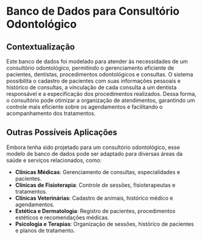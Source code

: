 # Banco de Dados para Consultório Odontológico

## Contextualização
Este banco de dados foi modelado para atender às necessidades de um consultório odontológico, permitindo o gerenciamento eficiente de pacientes, dentistas, procedimentos odontológicos e consultas. O sistema possibilita o cadastro de pacientes com suas informações pessoais e histórico de consultas, a vinculação de cada consulta a um dentista responsável e a especificação dos procedimentos realizados. Dessa forma, o consultório pode otimizar a organização de atendimentos, garantindo um controle mais eficiente sobre os agendamentos e facilitando o acompanhamento dos tratamentos.

## Outras Possíveis Aplicações
Embora tenha sido projetado para um consultório odontológico, esse modelo de banco de dados pode ser adaptado para diversas áreas da saúde e serviços relacionados, como:
- **Clínicas Médicas**: Gerenciamento de consultas, especialidades e pacientes.
- **Clínicas de Fisioterapia**: Controle de sessões, fisioterapeutas e tratamentos.
- **Clínicas Veterinárias**: Cadastro de animais, histórico médico e agendamentos.
- **Estética e Dermatologia**: Registro de pacientes, procedimentos estéticos e recomendações médicas.
- **Psicologia e Terapias**: Organização de sessões, histórico de pacientes e planos de tratamento.
